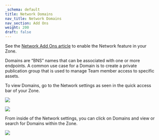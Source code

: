 ```yaml
---
_schema: default
title: Network Domains
nav_title: Network Domains
nav_section: Add Ons
weight: 200
draft: false
---
```

See the [Network Add Ons article](https://app.docs.diode.io/docs/ad-on/network-add-on/) to enable the Network feature in your Zone.

Domains are “BNS” names that can be associated with one or more endpoints. A common use case for a Domain is to create a private publication group that is used to manage Team member access to specific assets.

To view Domains, go to the Network settings as seen in the quick access bar of your Zone.

**![](https://app.docs.diode.io/uploads/screenshot-2024-11-07-at-8-47-52-pm-1.png)**

**![](https://app.docs.diode.io/uploads/screenshot-2024-11-07-at-9-17-18-pm.png)**

From inside of the Network settings, you can click on Domains and view or search for Domains within the Zone.

**![](https://app.docs.diode.io/uploads/screenshot-2024-11-07-at-9-20-21-pm.png)**

&nbsp;

&nbsp;